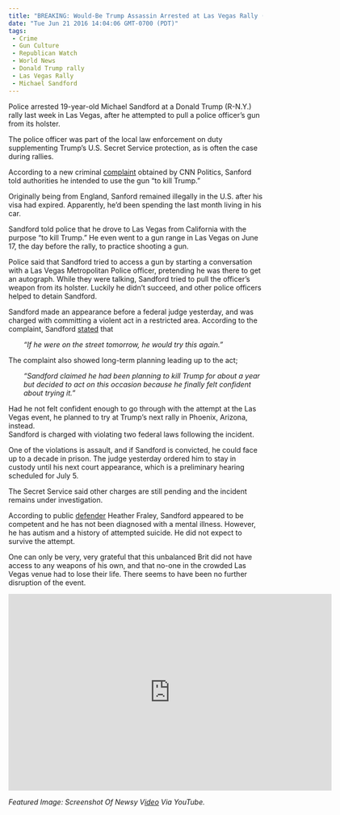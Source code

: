 ```yaml
---
title: "BREAKING: Would-Be Trump Assassin Arrested at Las Vegas Rally (Video)"
date: "Tue Jun 21 2016 14:04:06 GMT-0700 (PDT)"
tags: 
 - Crime
 - Gun Culture
 - Republican Watch
 - World News
 - Donald Trump rally
 - Las Vegas Rally
 - Michael Sandford
---
```

<p><!-- Quick Adsense WordPress Plugin: http://quicksense.net/ --></p><p>Police arrested 19-year-old Michael Sandford at a Donald Trump (R-N.Y.) rally last week in Las Vegas, after he attempted to pull a police officer&#x2019;s gun from its holster.</p><p>The police officer was part of the local law enforcement on duty supplementing Trump&#x2019;s U.S. Secret Service protection, as is often the case during rallies.</p><p>According to a new criminal <a href="http://www.cnn.com/2016/06/19/politics/trump-rally-gun-police-officer/index.html" onclick="__gaTracker(&apos;send&apos;, &apos;event&apos;, &apos;outbound-article&apos;, &apos;http://www.cnn.com/2016/06/19/politics/trump-rally-gun-police-officer/index.html&apos;, &apos;complaint&apos;);">complaint</a>&#xA0;obtained by CNN Politics, Sanford told authorities he intended to use the gun &#x201C;to kill Trump.&#x201D;</p><p>Originally being from England, Sanford remained&#xA0;illegally in the U.S. after his visa had expired. Apparently, he&#x2019;d been spending the last month living in his car.</p><p>Sandford told police that he drove to Las Vegas from California with the purpose &#x201C;to kill Trump.&#x201D; He even went to a gun range in Las Vegas on June 17, the day before the rally, to practice shooting a gun.</p><p>Police said that Sandford tried to access a gun by starting a conversation with a Las Vegas Metropolitan Police officer, pretending he was there to get an autograph. While they were talking, Sandford tried to pull the officer&#x2019;s weapon from its holster. Luckily he didn&#x2019;t succeed, and other police officers helped to detain Sandford.</p><p>Sandford made an appearance before a federal judge yesterday, and was charged with committing a violent act in a restricted area. According to the complaint, Sandford <a href="http://www.cnn.com/2016/06/19/politics/trump-rally-gun-police-officer/index.html" onclick="__gaTracker(&apos;send&apos;, &apos;event&apos;, &apos;outbound-article&apos;, &apos;http://www.cnn.com/2016/06/19/politics/trump-rally-gun-police-officer/index.html&apos;, &apos;stated&apos;);">stated</a> that</p><p style="padding-left: 30px;"><em>&#x201C;If he were on the street tomorrow, he would try this again.&#x201D;</em></p><p>The complaint also showed long-term planning leading up to&#xA0;the act;</p><p style="padding-left: 30px;"><em>&#x201C;Sandford claimed he had been planning to kill Trump for about a year but decided to act on this occasion because he finally felt confident about trying it.&#x201D;</em></p><p>Had he not felt&#xA0;confident enough to go through with the attempt at the Las Vegas event, he planned to try at Trump&#x2019;s next rally in Phoenix, Arizona, instead.<br>
Sandford is charged with violating two federal laws following the incident.</p><p>One of the violations is assault, and if Sandford is convicted, he could face up to a decade in prison. The&#xA0;judge yesterday ordered him to stay in custody until his next court appearance, which is a preliminary hearing scheduled for July 5.</p><p><!-- Quick Adsense WordPress Plugin: http://quicksense.net/ --></p><p>The Secret Service said other charges are still pending and the incident remains under investigation.</p><p>According to public <a href="http://www.independent.co.uk/news/world/americas/us-elections/donald-trump-assassination-attempt-las-vegas-us-election-2016-a7092321.html" onclick="__gaTracker(&apos;send&apos;, &apos;event&apos;, &apos;outbound-article&apos;, &apos;http://www.independent.co.uk/news/world/americas/us-elections/donald-trump-assassination-attempt-las-vegas-us-election-2016-a7092321.html&apos;, &apos;defender&apos;);">defender</a> Heather Fraley, Sandford appeared to be competent and he has not been diagnosed with a mental illness. However, he has autism and a history of attempted suicide. He did not expect to survive the attempt.</p><p>One can only be very, very grateful that this unbalanced Brit did not have access to any weapons of his own, and that no-one in the crowded Las Vegas venue had to lose their life. There seems to have been no further disruption of the event.</p><p><span class="embed-youtube" style="text-align:center; display: block;"><iframe class="youtube-player" type="text/html" width="640" height="390" src="http://www.youtube.com/embed/HGt89aglU40?version=3&amp;rel=1&amp;fs=1&amp;autohide=2&amp;showsearch=0&amp;showinfo=1&amp;iv_load_policy=1&amp;wmode=transparent" allowfullscreen="true" style="border:0;"></iframe></span></p><p><em>Featured Image: Screenshot Of Newsy V<a href="https://www.youtube.com/watch?v=HGt89aglU40" onclick="__gaTracker(&apos;send&apos;, &apos;event&apos;, &apos;outbound-article&apos;, &apos;https://www.youtube.com/watch?v=HGt89aglU40&apos;, &apos;ideo&apos;);">ideo</a>&#xA0;Via YouTube.</em></p><div style="font-size:0px;height:0px;line-height:0px;margin:0;padding:0;clear:both"></div>